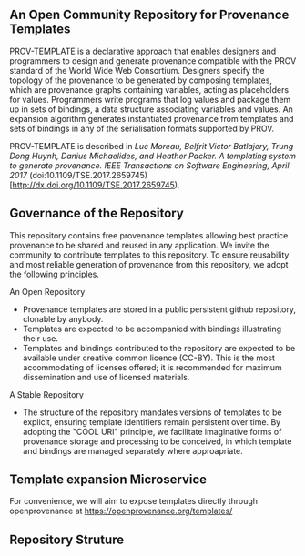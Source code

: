 
An Open Community Repository for Provenance Templates
-----------------------------------------------------

PROV-TEMPLATE is a declarative approach that enables designers and
programmers to design and generate provenance compatible with the PROV
standard of the World Wide Web Consortium. Designers specify the
topology of the provenance to be generated by composing templates,
which are provenance graphs containing variables, acting as
placeholders for values.  Programmers write programs that log values
and package them up in sets of bindings, a data structure associating
variables and values. An expansion algorithm generates instantiated
provenance from templates and sets of bindings in any of the
serialisation formats supported by PROV.

PROV-TEMPLATE is described in *Luc Moreau, Belfrit Victor Batlajery,
Trung Dong Huynh, Danius Michaelides, and Heather Packer. A templating
system to generate provenance. IEEE Transactions on Software
Engineering, April 2017* (doi:10.1109/TSE.2017.2659745)[http://dx.doi.org/10.1109/TSE.2017.2659745).

Governance of the Repository
----------------------------

This repository contains free provenance templates allowing best
practice provenance to be shared and reused in any application.  We
invite the community to contribute templates to this repository.  To
ensure reusability and most reliable generation of provenance from
this repository, we adopt the following principles.


An Open Repository

 * Provenance templates are stored in a public persistent github repository, clonable by anybody.
 * Templates are expected to be accompanied with bindings illustrating their use.
 * Templates and bindings contributed to the repository are expected to be available under creative common licence (CC-BY).  This is the most accommodating of licenses offered; it is recommended for maximum dissemination and use of licensed materials.

A Stable Repository
 
 * The structure of the repository mandates versions of templates to be explicit, ensuring template identifiers remain persistent over time.  By adopting the "COOL URI" principle, we facilitate imaginative forms of provenance storage and processing to be conceived, in which template and bindings are managed separately where approapriate.


Template expansion Microservice
-------------------------------

For convenience, we will aim to expose templates directly through openprovenance at 
https://openprovenance.org/templates/

Repository Struture
-------------------







